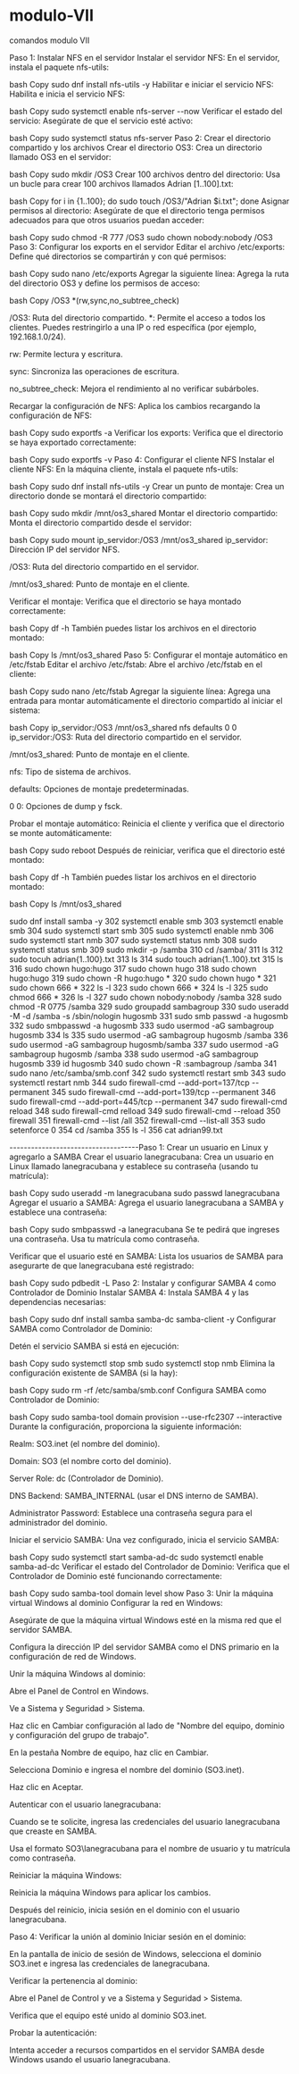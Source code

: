 # modulo-VII
comandos modulo VII

Paso 1: Instalar NFS en el servidor
Instalar el servidor NFS:
En el servidor, instala el paquete nfs-utils:

bash
Copy
sudo dnf install nfs-utils -y
Habilitar e iniciar el servicio NFS:
Habilita e inicia el servicio NFS:

bash
Copy
sudo systemctl enable nfs-server --now
Verificar el estado del servicio:
Asegúrate de que el servicio esté activo:

bash
Copy
sudo systemctl status nfs-server
Paso 2: Crear el directorio compartido y los archivos
Crear el directorio OS3:
Crea un directorio llamado OS3 en el servidor:

bash
Copy
sudo mkdir /OS3
Crear 100 archivos dentro del directorio:
Usa un bucle para crear 100 archivos llamados Adrian [1..100].txt:

bash
Copy
for i in {1..100}; do sudo touch /OS3/"Adrian $i.txt"; done
Asignar permisos al directorio:
Asegúrate de que el directorio tenga permisos adecuados para que otros usuarios puedan acceder:

bash
Copy
sudo chmod -R 777 /OS3
sudo chown nobody:nobody /OS3
Paso 3: Configurar los exports en el servidor
Editar el archivo /etc/exports:
Define qué directorios se compartirán y con qué permisos:

bash
Copy
sudo nano /etc/exports
Agregar la siguiente línea:
Agrega la ruta del directorio OS3 y define los permisos de acceso:

bash
Copy
/OS3 *(rw,sync,no_subtree_check)


/OS3: Ruta del directorio compartido.
*: Permite el acceso a todos los clientes. Puedes restringirlo a una IP o red específica (por ejemplo, 192.168.1.0/24).

rw: Permite lectura y escritura.

sync: Sincroniza las operaciones de escritura.

no_subtree_check: Mejora el rendimiento al no verificar subárboles.

Recargar la configuración de NFS:
Aplica los cambios recargando la configuración de NFS:

bash
Copy
sudo exportfs -a
Verificar los exports:
Verifica que el directorio se haya exportado correctamente:

bash
Copy
sudo exportfs -v
Paso 4: Configurar el cliente NFS
Instalar el cliente NFS:
En la máquina cliente, instala el paquete nfs-utils:

bash
Copy
sudo dnf install nfs-utils -y
Crear un punto de montaje:
Crea un directorio donde se montará el directorio compartido:

bash
Copy
sudo mkdir /mnt/os3_shared
Montar el directorio compartido:
Monta el directorio compartido desde el servidor:

bash
Copy
sudo mount ip_servidor:/OS3 /mnt/os3_shared
ip_servidor: Dirección IP del servidor NFS.

/OS3: Ruta del directorio compartido en el servidor.

/mnt/os3_shared: Punto de montaje en el cliente.

Verificar el montaje:
Verifica que el directorio se haya montado correctamente:

bash
Copy
df -h
También puedes listar los archivos en el directorio montado:

bash
Copy
ls /mnt/os3_shared
Paso 5: Configurar el montaje automático en /etc/fstab
Editar el archivo /etc/fstab:
Abre el archivo /etc/fstab en el cliente:

bash
Copy
sudo nano /etc/fstab
Agregar la siguiente línea:
Agrega una entrada para montar automáticamente el directorio compartido al iniciar el sistema:

bash
Copy
ip_servidor:/OS3 /mnt/os3_shared nfs defaults 0 0
ip_servidor:/OS3: Ruta del directorio compartido en el servidor.

/mnt/os3_shared: Punto de montaje en el cliente.

nfs: Tipo de sistema de archivos.

defaults: Opciones de montaje predeterminadas.

0 0: Opciones de dump y fsck.

Probar el montaje automático:
Reinicia el cliente y verifica que el directorio se monte automáticamente:

bash
Copy
sudo reboot
Después de reiniciar, verifica que el directorio esté montado:

bash
Copy
df -h
También puedes listar los archivos en el directorio montado:

bash
Copy
ls /mnt/os3_shared



  sudo dnf install samba -y
  302  systemctl enable smb
  303  systemctl enable smb
  304  sudo systemctl start smb
  305  sudo systemctl enable nmb
  306  sudo systemctl start nmb
  307  sudo systemctl status nmb
  308  sudo systemctl status smb
  309  sudo mkdir -p /samba
  310  cd /samba/
  311  ls
  312  sudo tocuh adrian{1..100}.txt
  313  ls
  314  sudo touch adrian{1..100}.txt
  315  ls
  316  sudo chown hugo:hugo
  317  sudo chown hugo
  318  sudo chown hugo:hugo
  319  sudo chown -R hugo:hugo *
  320  sudo chown hugo *
  321  sudo chown 666 *
  322  ls -l
  323  sudo chown 666 *
  324  ls -l
  325  sudo chmod 666 *
  326  ls -l
  327  sudo chown nobody:nobody /samba
  328  sudo chmod -R 0775 /samba
  329  sudo groupadd sambagroup
  330  sudo useradd -M -d /samba -s /sbin/nologin hugosmb
  331  sudo smb passwd -a hugosmb
  332  sudo smbpasswd -a hugosmb
  333  sudo usermod -aG sambagroup hugosmb
  334  ls
  335  sudo usermod -aG sambagroup hugosmb /samba
  336  sudo usermod -aG sambagroup hugosmb/samba
  337  sudo usermod -aG sambagroup hugosmb /samba
  338  sudo usermod -aG sambagroup hugosmb 
  339  id hugosmb
  340  sudo chown -R :sambagroup /samba
  341  sudo nano /etc/samba/smb.conf
  342  sudo systemctl restart smb
  343  sudo systemctl restart nmb
  344  sudo firewall-cmd --add-port=137/tcp --permanent
  345  sudo firewall-cmd --add-port=139/tcp --permanent
  346  sudo firewall-cmd --add-port=445/tcp --permanent
  347  sudo firewall-cmd reload
  348  sudo firewall-cmd relload
  349  sudo firewall-cmd --reload
  350  firewall
  351  firewall-cmd --list /all
  352  firewall-cmd --list-all
  353  sudo setenforce 0
  354  cd /samba
  355  ls -l 
  356  cat adrian99.txt 

------------------------------------Paso 1: Crear un usuario en Linux y agregarlo a SAMBA
Crear el usuario lanegracubana:
Crea un usuario en Linux llamado lanegracubana y establece su contraseña (usando tu matrícula):

bash
Copy
sudo useradd -m lanegracubana
sudo passwd lanegracubana
Agregar el usuario a SAMBA:
Agrega el usuario lanegracubana a SAMBA y establece una contraseña:

bash
Copy
sudo smbpasswd -a lanegracubana
Se te pedirá que ingreses una contraseña. Usa tu matrícula como contraseña.

Verificar que el usuario esté en SAMBA:
Lista los usuarios de SAMBA para asegurarte de que lanegracubana esté registrado:

bash
Copy
sudo pdbedit -L
Paso 2: Instalar y configurar SAMBA 4 como Controlador de Dominio
Instalar SAMBA 4:
Instala SAMBA 4 y las dependencias necesarias:

bash
Copy
sudo dnf install samba samba-dc samba-client -y
Configurar SAMBA como Controlador de Dominio:

Detén el servicio SAMBA si está en ejecución:

bash
Copy
sudo systemctl stop smb
sudo systemctl stop nmb
Elimina la configuración existente de SAMBA (si la hay):

bash
Copy
sudo rm -rf /etc/samba/smb.conf
Configura SAMBA como Controlador de Dominio:

bash
Copy
sudo samba-tool domain provision --use-rfc2307 --interactive
Durante la configuración, proporciona la siguiente información:

Realm: SO3.inet (el nombre del dominio).

Domain: SO3 (el nombre corto del dominio).

Server Role: dc (Controlador de Dominio).

DNS Backend: SAMBA_INTERNAL (usar el DNS interno de SAMBA).

Administrator Password: Establece una contraseña segura para el administrador del dominio.

Iniciar el servicio SAMBA:
Una vez configurado, inicia el servicio SAMBA:

bash
Copy
sudo systemctl start samba-ad-dc
sudo systemctl enable samba-ad-dc
Verificar el estado del Controlador de Dominio:
Verifica que el Controlador de Dominio esté funcionando correctamente:

bash
Copy
sudo samba-tool domain level show
Paso 3: Unir la máquina virtual Windows al dominio
Configurar la red en Windows:

Asegúrate de que la máquina virtual Windows esté en la misma red que el servidor SAMBA.

Configura la dirección IP del servidor SAMBA como el DNS primario en la configuración de red de Windows.

Unir la máquina Windows al dominio:

Abre el Panel de Control en Windows.

Ve a Sistema y Seguridad > Sistema.

Haz clic en Cambiar configuración al lado de "Nombre del equipo, dominio y configuración del grupo de trabajo".

En la pestaña Nombre de equipo, haz clic en Cambiar.

Selecciona Dominio e ingresa el nombre del dominio (SO3.inet).

Haz clic en Aceptar.

Autenticar con el usuario lanegracubana:

Cuando se te solicite, ingresa las credenciales del usuario lanegracubana que creaste en SAMBA.

Usa el formato SO3\lanegracubana para el nombre de usuario y tu matrícula como contraseña.

Reiniciar la máquina Windows:

Reinicia la máquina Windows para aplicar los cambios.

Después del reinicio, inicia sesión en el dominio con el usuario lanegracubana.

Paso 4: Verificar la unión al dominio
Iniciar sesión en el dominio:

En la pantalla de inicio de sesión de Windows, selecciona el dominio SO3.inet e ingresa las credenciales de lanegracubana.

Verificar la pertenencia al dominio:

Abre el Panel de Control y ve a Sistema y Seguridad > Sistema.

Verifica que el equipo esté unido al dominio SO3.inet.

Probar la autenticación:

Intenta acceder a recursos compartidos en el servidor SAMBA desde Windows usando el usuario lanegracubana.
